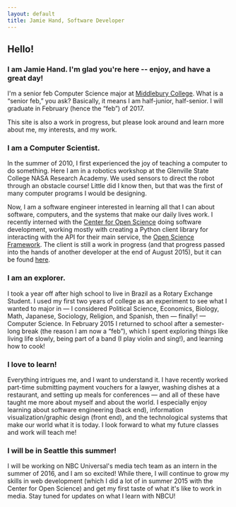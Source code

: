 ```yaml
---
layout: default
title: Jamie Hand, Software Developer
---
```


## Hello!

### I am Jamie Hand. I'm glad you're here -- enjoy, and have a great day!

I'm a senior feb Computer Science major at
[Middlebury College](http://www.middlebury.edu).
What is a “senior feb,” you ask? Basically, it means I am half-junior,
half-senior. I will graduate in February (hence the “feb”) of 2017.


This site is also a work in progress, but please
look around and learn more about me, my interests,
and my work.

### I am a Computer Scientist.

In the summer of 2010, I first experienced the joy of teaching a computer to do
something. Here I am in a robotics workshop at the Glenville State College NASA
Research Academy. We used sensors to direct the robot through an obstacle
course! Little did I know then, but that was the first of many computer
programs I would be designing.

Now, I am a software engineer interested in learning all that
I can about software, computers, and the systems that make
our daily lives work. I recently interned with the [Center for Open
Science](http://centerforopenscience.org) doing software development,
working mostly with creating a Python client library
for interacting with the API for their main service,
the [Open Science Framework](https://osf.io).
The client is still a work in progress (and that progress
passed into the hands of another developer at the end of
August 2015), but it can be found [here](https://github.com/jamiehand/osf_api_v2_client).

### I am an explorer.

I took a year off after high school to live in Brazil as a Rotary Exchange
Student. I used my first two years of college as an experiment to see what I
wanted to major in — I considered Political Science, Economics, Biology, Math,
Japanese, Sociology, Religion, and Spanish, then — finally! — Computer Science.
In February 2015 I returned to school after a semester-long break (the reason I
am now a “feb”), which I spent exploring things like living life slowly, being
part of a band (I play violin and sing!), and learning how to cook!

### I love to learn!

Everything intrigues me, and I want to understand it. I have recently worked
part-time submitting payment vouchers for a lawyer, washing dishes at a
restaurant, and setting up meals for conferences — and all of these have taught
me more about myself and about the world. I especially enjoy learning about software engineering (back end), information visualization/graphic design
(front end), and the technological systems that make our world what it is today.
I look forward to what my future classes and work will teach me!

### I will be in Seattle this summer!

I will be working on NBC Universal's media tech team as an intern in the summer
of 2016, and I am so excited! While there, I will continue to grow my skills
in web development (which I did a lot of in summer 2015 with the Center for
Open Science) and get my first taste of what it's like to work in media. Stay
tuned for updates on what I learn with NBCU!
